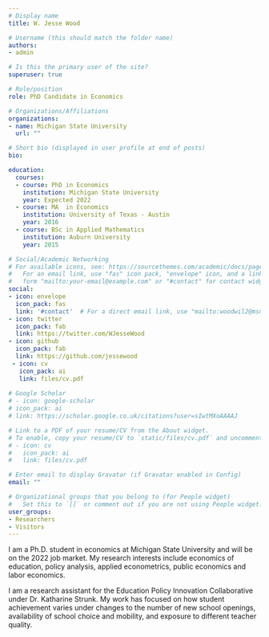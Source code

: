 ```yaml
---
# Display name
title: W. Jesse Wood

# Username (this should match the folder name)
authors:
- admin

# Is this the primary user of the site?
superuser: true

# Role/position
role: PhD Candidate in Economics

# Organizations/Affiliations
organizations:
- name: Michigan State University
  url: ""

# Short bio (displayed in user profile at end of posts)
bio: 

education:
  courses:
  - course: PhD in Economics
    institution: Michigan State University
    year: Expected 2022
  - course: MA	in Economics
    institution: University of Texas - Austin
    year: 2016
  - course: BSc in Applied Mathematics
    institution: Auburn University
    year: 2015

# Social/Academic Networking
# For available icons, see: https://sourcethemes.com/academic/docs/page-builder/#icons
#   For an email link, use "fas" icon pack, "envelope" icon, and a link in the
#   form "mailto:your-email@example.com" or "#contact" for contact widget.
social:
- icon: envelope
  icon_pack: fas
  link: '#contact'  # For a direct email link, use "mailto:woodwil2@msu.edu".
- icon: twitter
  icon_pack: fab
  link: https://twitter.com/WJesseWood
- icon: github
  icon_pack: fab
  link: https://github.com/jessewood
 - icon: cv
   icon_pack: ai
   link: files/cv.pdf 
  
# Google Scholar
# - icon: google-scholar
# icon_pack: ai
# link: https://scholar.google.co.uk/citations?user=sIwtMXoAAAAJ

# Link to a PDF of your resume/CV from the About widget.
# To enable, copy your resume/CV to `static/files/cv.pdf` and uncomment the lines below.
# - icon: cv
#   icon_pack: ai
#   link: files/cv.pdf

# Enter email to display Gravatar (if Gravatar enabled in Config)
email: ""

# Organizational groups that you belong to (for People widget)
#   Set this to `[]` or comment out if you are not using People widget.
user_groups:
- Researchers
- Visitors
---
```


I am a Ph.D. student in economics at Michigan State University and will be on the 2022 job market. My research interests include economics of education, policy analysis, applied econometrics, public economics and labor economics.

I am a research assistant for the Education Policy Innovation Collaborative under Dr. Katharine Strunk. My work has focused on how student achievement varies under changes to the number of new school openings, availability of school choice and mobility, and exposure to different teacher quality.
